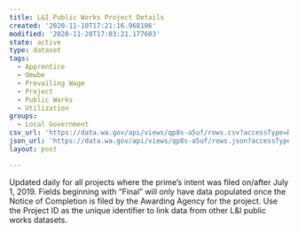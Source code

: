 ```yaml
---
title: L&I Public Works Project Details
created: '2020-11-10T17:21:16.968106'
modified: '2020-11-20T17:03:21.177603'
state: active
type: dataset
tags:
  - Apprentice
  - Omwbe
  - Prevailing Wage
  - Project
  - Public Works
  - Utilization
groups:
  - Local Government
csv_url: 'https://data.wa.gov/api/views/qp8s-a5uf/rows.csv?accessType=DOWNLOAD'
json_url: 'https://data.wa.gov/api/views/qp8s-a5uf/rows.json?accessType=DOWNLOAD'
layout: post

---
```

Updated daily for all projects where the prime’s intent was filed on/after July 1, 2019. Fields beginning with “Final” will only have data populated once the Notice of Completion is filed by the Awarding Agency for the project. Use the Project ID as the unique identifier to link data from other L&I public works datasets.
